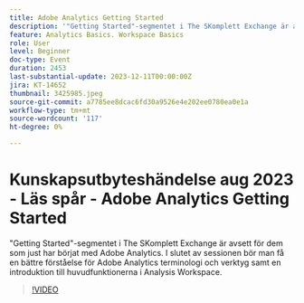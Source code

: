 ```yaml
---
title: Adobe Analytics Getting Started
description: '"Getting Started"-segmentet i The SKomplett Exchange är avsett för dem som just har börjat med Adobe Analytics. I slutet av sessionen bör man få en bättre förståelse för Adobe Analytics terminologi och verktyg samt en introduktion till huvudfunktionerna i Analysis Workspace.'
feature: Analytics Basics. Workspace Basics
role: User
level: Beginner
doc-type: Event
duration: 2453
last-substantial-update: 2023-12-11T00:00:00Z
jira: KT-14652
thumbnail: 3425985.jpeg
source-git-commit: a7785ee8dcac6fd30a9526e4e202ee0780ea0e1a
workflow-type: tm+mt
source-wordcount: '117'
ht-degree: 0%

---
```



# Kunskapsutbyteshändelse aug 2023 - Läs spår - Adobe Analytics Getting Started

&quot;Getting Started&quot;-segmentet i The SKomplett Exchange är avsett för dem som just har börjat med Adobe Analytics. I slutet av sessionen bör man få en bättre förståelse för Adobe Analytics terminologi och verktyg samt en introduktion till huvudfunktionerna i Analysis Workspace.

>[!VIDEO](https://video.tv.adobe.com/v/3425985/?learn=on)
